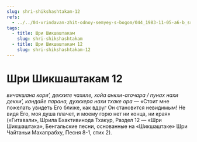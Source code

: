 ```yaml
---
slug: shri-shikshashtakam-12
refs:
  - ../../04-vrindavan-zhit-odnoy-semyey-s-bogom/044_1983-11-05-a6-b_sridharmj_transcendentnye_shpiony___chernyj_rynok_vysshej_realnosti.md
tags:
  - title: Шри Шикшаштакам
    slug: shri-shikshashtakam
  - title: Шри Шикшаштакам 12
    slug: shri-shikshashtakam-12
---
```


# Шри Шикшаштакам 12

*вичакшана кори’, декхите чахиле, хойа анкхи-агочара / пунах нахи декхи’, кандайе парана, духкхера нахи тхаке ора* — «Стоит мне пожелать увидеть Его ближе, как вдруг Он становится невидимым! Не видя Его, моя душа плачет, и моему горю нет ни конца, ни края» («Гитавали», Шрила Бхактивинода Тхакур, Раздел 12 — «Шри Шикшаштака», Бенгальские песни, основанные на «Шикшаштаке» Шри Чайтаньи Махапрабху, Песня 8-1, стих 2).

